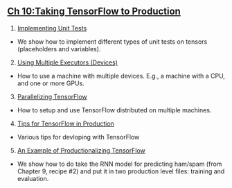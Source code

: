 ## [Ch 10:Taking TensorFlow to Production](#ch-10-taking-tensorflow-to-production)

 1. [Implementing Unit Tests](01_Implementing_Unit_Tests)
  * We show how to implement different types of unit tests on tensors (placeholders and variables).
 2. [Using Multiple Executors (Devices)](02_Using_Multiple_Devices)
  * How to use a machine with multiple devices.  E.g., a machine with a CPU, and one or more GPUs.
 3. [Parallelizing TensorFlow](03_Parallelizing_TensorFlow)
  * How to setup and use TensorFlow distributed on multiple machines.
 4. [Tips for TensorFlow in Production](04_Production_Tips)
  * Various tips for devloping with TensorFlow
 5. [An Example of Productionalizing TensorFlow](05_Production_Example)
  * We show how to do take the RNN model for predicting ham/spam (from Chapter 9, recipe #2) and put it in two production level files: training and evaluation.
